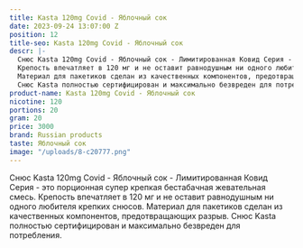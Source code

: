 ```yaml
---
title: Kasta 120mg Covid - Яблочный сок
date: 2023-09-24 13:07:00 Z
position: 12
title-seo: Kasta 120mg Covid - Яблочный сок
descr: |-
  Снюс Kasta 120mg Covid - Яблочный сок - Лимитированная Ковид Серия - это порционная супер крепкая бестабачная жевательная смесь.
  Крепость впечатляет в 120 мг и не оставит равнодушным ни одного любителя крепких снюсов.
  Материал для пакетиков сделан из качественных компонентов, предотвращающих разрыв.
  Снюс Kasta полностью сертифицирован и максимально безвреден для потребления.
product-name: Kasta 120mg Covid - Яблочный сок
nicotine: 120
portions: 20
gram: 20
price: 3000
brand: Russian products
taste: Яблочный сок
image: "/uploads/8-c20777.png"
---
```


Снюс Kasta 120mg Covid - Яблочный сок - Лимитированная Ковид Серия - это порционная супер крепкая бестабачная жевательная смесь.
Крепость впечатляет в 120 мг и не оставит равнодушным ни одного любителя крепких снюсов.
Материал для пакетиков сделан из качественных компонентов, предотвращающих разрыв.
Снюс Kasta полностью сертифицирован и максимально безвреден для потребления.